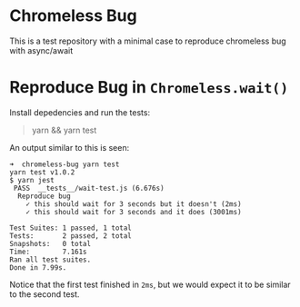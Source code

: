 # Chromeless Bug

This is a test repository with a minimal case to reproduce chromeless bug with async/await

# Reproduce Bug in `Chromeless.wait()`

Install depedencies and run the tests:

> yarn && yarn test

An output similar to this is seen:

```
➜  chromeless-bug yarn test
yarn test v1.0.2
$ yarn jest
 PASS  __tests__/wait-test.js (6.676s)
  Reproduce bug
    ✓ this should wait for 3 seconds but it doesn't (2ms)
    ✓ this should wait for 3 seconds and it does (3001ms)

Test Suites: 1 passed, 1 total
Tests:       2 passed, 2 total
Snapshots:   0 total
Time:        7.161s
Ran all test suites.
Done in 7.99s.

```

Notice that the first test finished in `2ms`, but we would expect it to be similar to the second test.
